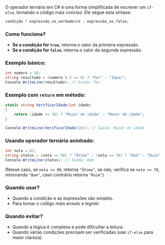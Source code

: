 O operador ternário em C# é uma forma simplificada de escrever um `if-else`, tornando o código mais conciso. Ele segue esta sintaxe:

```csharp
condição ? expressão_se_verdadeiro : expressão_se_falso;
```

### Como funciona?
- **Se a condição for `true`**, retorna o valor da primeira expressão.
- **Se a condição for `false`**, retorna o valor da segunda expressão.

### Exemplo básico:
```csharp
int numero = 10;
string resultado = (numero % 2 == 0) ? "Par" : "Ímpar";
Console.WriteLine(resultado); // Saída: Par
```

### Exemplo com `return` em método:
```csharp
static string VerificarIdade(int idade)
{
    return (idade >= 18) ? "Maior de idade" : "Menor de idade";
}

Console.WriteLine(VerificarIdade(20)); // Saída: Maior de idade
```

### Usando operador ternário aninhado:
```csharp
int nota = 85;
string status = (nota >= 90) ? "Ótimo" : (nota >= 70) ? "Bom" : "Ruim";
Console.WriteLine(status); // Saída: Bom
```
(Nesse caso, se `nota >= 90`, retorna `"Ótimo"`, se não, verifica se `nota >= 70`, retornando `"Bom"`, caso contrário retorna `"Ruim"`).

### Quando usar?
- Quando a condição e as expressões são simples.
- Para tornar o código mais enxuto e legível.

### Quando evitar?
- Quando a lógica é complexa e pode dificultar a leitura.
- Quando várias condições precisam ser verificadas (use `if-else` para maior clareza).
